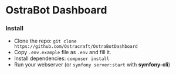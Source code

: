 # OstraBot Dashboard

### Install

- Clone the repo: `git clone https://github.com/Ostracraft/OstraBotDashboard`
- Copy `.env.example` file as `.env` and fill it.
- Install dependencies: `composer install`
- Run your webserver (or `symfony server:start` with **symfony-cli**)